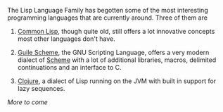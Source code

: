The Lisp Language Family has begotten some of the most interesting programming languages that are
currently around.  Three of them are

  1. [Common Lisp][CL], though quite old, still offers a lot innovative concepts most other
  languages don't have.

  2. [Guile Scheme][guile], the GNU Scripting Language, offers a very modern dialect of
  [Scheme][scheme] with a lot of additional libraries, macros, delimited continuations and an
  interface to C.

  3. [Clojure][clojure], a dialect of Lisp running on the JVM with built in support for lazy
  sequences.

[CL]: http://en.wikipedia.org/wiki/Common_Lisp "Common Lisp"
[guile]: http://www.gnu.org/s/guile/ "Guile Scheme"
[scheme]: http://www.schemers.org "Scheme in general"
[clojure]: http://www.clojure.org "Clojure"

<p style="font-style:italic">More to come</p>